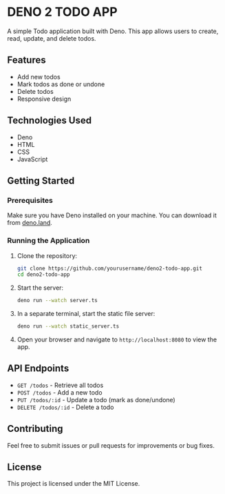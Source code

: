 # DENO 2 TODO APP

A simple Todo application built with Deno. This app allows users to create, read, update, and delete todos.

## Features

- Add new todos
- Mark todos as done or undone
- Delete todos
- Responsive design

## Technologies Used

- Deno
- HTML
- CSS
- JavaScript

## Getting Started

### Prerequisites

Make sure you have Deno installed on your machine. You can download it from [deno.land](https://deno.land/).

### Running the Application

1. Clone the repository:
   ```bash
   git clone https://github.com/yourusername/deno2-todo-app.git
   cd deno2-todo-app
   ```

2. Start the server:
   ```bash
   deno run --watch server.ts
   ```

3. In a separate terminal, start the static file server:
   ```bash
   deno run --watch static_server.ts
   ```

4. Open your browser and navigate to `http://localhost:8080` to view the app.

## API Endpoints

- `GET /todos` - Retrieve all todos
- `POST /todos` - Add a new todo
- `PUT /todos/:id` - Update a todo (mark as done/undone)
- `DELETE /todos/:id` - Delete a todo

## Contributing

Feel free to submit issues or pull requests for improvements or bug fixes.

## License

This project is licensed under the MIT License.
